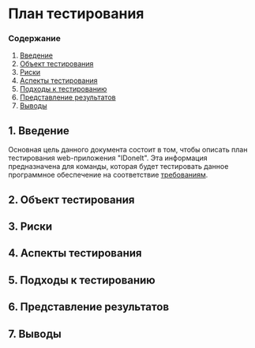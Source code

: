 ﻿# План тестирования
 
 ### Содержание
 
 1. [Введение](#1) <br>
 2. [Объект тестирования](#2) <br>
 3. [Риски](#3) <br>
 4. [Аспекты тестирования](#4) <br>
 5. [Подходы к тестированию](#5) <br>
 6. [Представление результатов](#6) <br>
 7. [Выводы](#7) <br>

## 1\. Введение <a name = "1"></a>
Основная цель данного документа состоит в том, чтобы описать план тестирования web-приложения "IDoneIt". Эта информация предназначена для команды, которая будет тестировать данное программное обеспечение на соответствие [требованиям](SRS.md).
## 2\. Объект тестирования <a name = "2"></a>
## 3\. Риски <a name = "3"></a>
## 4\. Аспекты тестирования <a name = "4"></a>
## 5\. Подходы к тестированию <a name = "5"></a>
## 6\. Представление результатов <a name = "6"></a>
## 7\. Выводы <a name = "7"></a>
